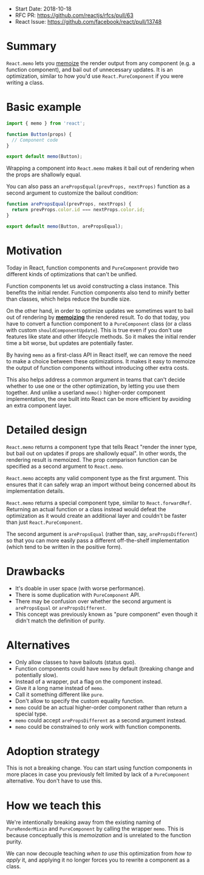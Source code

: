 
- Start Date: 2018-10-18
- RFC PR: https://github.com/reactjs/rfcs/pull/63
- React Issue: https://github.com/facebook/react/pull/13748

# Summary

`React.memo` lets you [memoize](https://en.wikipedia.org/wiki/Memoization) the render output from any component (e.g. a function component), and bail out of unnecessary updates. It is an optimization, similar to how you'd use `React.PureComponent` if you were writing a class.

# Basic example

```js
import { memo } from 'react';

function Button(props) {
  // Component code
}

export default memo(Button);
```

Wrapping a component into `React.memo` makes it bail out of rendering when the props are shallowly equal.

You can also pass an `arePropsEqual(prevProps, nextProps)` function as a second argument to customize the bailout condition:

```js
function arePropsEqual(prevProps, nextProps) {
  return prevProps.color.id === nextProps.color.id;
}

export default memo(Button, arePropsEqual);
```

# Motivation

Today in React, function components and `PureComponent` provide two different kinds of optimizations that can't be unified.

Function components let us avoid constructing a class instance. This benefits the initial render. Function components also tend to minify better than classes, which helps reduce the bundle size.

On the other hand, in order to optimize updates we sometimes want to bail out of rendering by **[memoizing](https://en.wikipedia.org/wiki/Memoization)** the rendered result. To do that today, you have to convert a function component to a `PureComponent` class (or a class with custom `shouldComponentUpdate`). This is true even if you don't use features like state and other lifecycle methods. So it makes the initial render time a bit worse, but updates are potentially faster.

By having `memo` as a first-class API in React itself, we can remove the need to make a choice between these optimizations. It makes it easy to memoize the output of function components without introducing other extra costs.

This also helps address a common argument in teams that can't decide whether to use one or the other optimization, by letting you use them together. And unlike a userland `memo()` higher-order component implementation, the one built into React can be more efficient by avoiding an extra component layer.


# Detailed design

`React.memo` returns a component type that tells React "render the inner type, but bail out on updates if props are shallowly equal". In other words, the rendering result is memoized. The prop comparison function can be specified as a second argument to `React.memo`.

`React.memo` accepts any valid component type as the first argument. This ensures that it can safely wrap an import without being concerned about its implementation details.

`React.memo` returns a special component type, similar to `React.forwardRef`. Returning an actual function or a class instead would defeat the optimization as it would create an additional layer and couldn't be faster than just `React.PureComponent`.

The second argument is `arePropsEqual` (rather than, say, `arePropsDifferent`) so that you can more easily pass a different off-the-shelf implementation (which tend to be written in the positive form).

# Drawbacks

- It's doable in user space (with worse performance).
- There is some duplication with `PureComponent` API.
- There may be confusion over whether the second argument is `arePropsEqual` or `arePropsDifferent`.
- This concept was previously known as "pure component" even though it didn't match the definition of purity.

# Alternatives

- Only allow classes to have bailouts (status quo).
- Function components could have `memo` by default (breaking change and potentially slow).
- Instead of a wrapper, put a flag on the component instead.
- Give it a long name instead of `memo`.
- Call it something different like `pure`.
- Don't allow to specify the custom equality function.
- `memo` could be an actual higher-order component rather than return a special type.
- `memo` could accept `arePropsDifferent` as a second argument instead.
- `memo` could be constrained to only work with function components.

# Adoption strategy

This is not a breaking change. You can start using function components in more places in case you previously felt limited by lack of a `PureComponent` alternative. You don't have to use this.

# How we teach this

We're intentionally breaking away from the existing naming of `PureRenderMixin` and `PureComponent` by calling the wrapper `memo`. This is because conceptually this is *memoization* and is unrelated to the function purity.

We can now decouple teaching _when to use_ this optimization from _how to apply_ it, and applying it no longer forces you to rewrite a component as a class.
